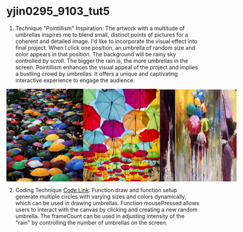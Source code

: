 # yjin0295_9103_tut5

1. Technique "Pointillism" Inspiration:
The artwork with a multitude of umbrellas inspires me to blend small, distinct points of pictures for a coherent and detailed image. I'd like to incorporate the visual effect into final project. When I click one position, an umbrella of random size and color appears in that position. The background will be rainy sky controlled by scroll. The bigger the rain is, the more umbrellas in the screen. Pointillism enhances the visual appeal of the project and implies a bustling crowd by umbrellas. It offers a unique and captivating interactive experience to engage the audience. 

<div style="display: flex; justify-content: space-between;">
    <img src="/assets/umbrella1.jpeg" alt="The umbrellas are beautiful!" title="umbrella" width="200">
    <img src="/assets/umbrella2.jpg" alt="The umbrellas are beautiful!" title="umbrella" width="200">
    <img src="/assets/umbrella3.jpg" alt="The umbrellas are beautiful!" title="umbrella" width="200">
</div>

2. Coding Technique [Code Link](https://openprocessing.org/sketch/1994580):
Function draw and function setup generate multiple circles with varying sizes and colors dynamically, which can be used in drawing umbrellas. Function mousePressed allows users to interact with the canvas by clicking and creating a new random umbrella. The frameCount can be used in adjusting intensity of the "rain" by controlling the number of umbrellas on the screen.

